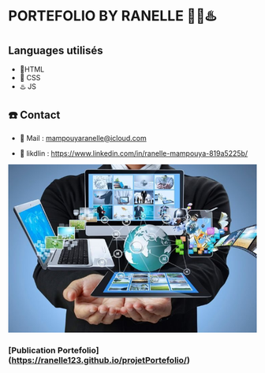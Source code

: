 #     PORTEFOLIO BY RANELLE 👩‍💻​♨️​

## ​​Languages utilisés 



* 🚀​HTML
* 💢​ CSS
* ♨️​ JS



## ​​☎️​​ Contact

* 💬​ Mail : mampouyaranelle@icloud.com

* 💬​ likdlin : https://www.linkedin.com/in/ranelle-mampouya-819a5225b/



 


 

![alt text](Word.jpg)



###  [Publication Portefolio]   (https://ranelle123.github.io/projetPortefolio/)